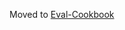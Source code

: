 Moved to [Eval-Cookbook](https://github.com/lastmile-ai/eval-cookbook/tree/main/auto-instrumentors)
